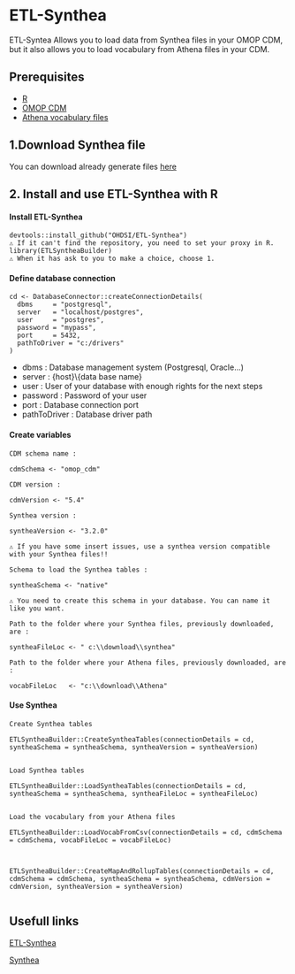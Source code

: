 # ETL-Synthea 

ETL-Syntea Allows you to load data from Synthea files in your OMOP CDM, but it also allows you to load vocabulary from Athena files in your CDM. 

## Prerequisites
 - [R](https://cran.r-project.org/bin/windows/base/)
 - [OMOP CDM](https://github.com/OHDSI/CommonDataModel)
 - [Athena vocabulary files](https://athena.ohdsi.org/search-terms/start)


## 1.Download Synthea file

You can download already generate files [here](https://synthea.mitre.org/downloads)

## 2. Install and use ETL-Synthea with R

#### Install ETL-Synthea


``` 
devtools::install_github("OHDSI/ETL-Synthea")
⚠️ If it can't find the repository, you need to set your proxy in R.
library(ETLSyntheaBuilder)
⚠️ When it has ask to you to make a choice, choose 1.
```

#### Define database connection

```
cd <- DatabaseConnector::createConnectionDetails(
  dbms     = "postgresql", 
  server   = "localhost/postgres", 
  user     = "postgres", 
  password = "mypass", 
  port     = 5432, 
  pathToDriver = "c:/drivers"  
)
```

- dbms : Database management system (Postgresql, Oracle...)
- server : {host}\\{data base name}
- user : User of your database with enough rights for the next steps
- password : Password of your user
- port : Database connection port
- pathToDriver : Database driver path

#### Create variables

```
CDM schema name :

cdmSchema <- "omop_cdm" 

```


```
CDM version :

cdmVersion <- "5.4"

```

```
Synthea version :

syntheaVersion <- "3.2.0"

⚠️ If you have some insert issues, use a synthea version compatible with your Synthea files!!
```

```
Schema to load the Synthea tables :

syntheaSchema <- "native"

⚠️ You need to create this schema in your database. You can name it like you want.
```

```
Path to the folder where your Synthea files, previously downloaded, are :

syntheaFileLoc <- " c:\\download\\synthea"

```


```
Path to the folder where your Athena files, previously downloaded, are :

vocabFileLoc   <- "c:\\download\\Athena"

```


#### Use Synthea

```
Create Synthea tables

ETLSyntheaBuilder::CreateSyntheaTables(connectionDetails = cd, syntheaSchema = syntheaSchema, syntheaVersion = syntheaVersion)

```


```

Load Synthea tables

ETLSyntheaBuilder::LoadSyntheaTables(connectionDetails = cd, syntheaSchema = syntheaSchema, syntheaFileLoc = syntheaFileLoc)

```


```

Load the vocabulary from your Athena files

ETLSyntheaBuilder::LoadVocabFromCsv(connectionDetails = cd, cdmSchema = cdmSchema, vocabFileLoc = vocabFileLoc)


```

```

ETLSyntheaBuilder::CreateMapAndRollupTables(connectionDetails = cd, cdmSchema = cdmSchema, syntheaSchema = syntheaSchema, cdmVersion = cdmVersion, syntheaVersion = syntheaVersion)


```


## Usefull links

[ETL-Synthea](https://github.com/OHDSI/ETL-Synthea)

[Synthea](https://synthetichealth.github.io/synthea/)
